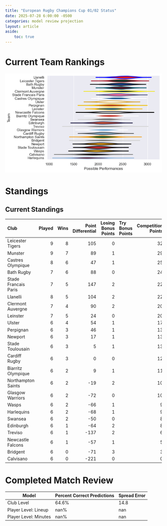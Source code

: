 ```yaml
---  
title: "European Rugby Champions Cup 01/02 Status"  
date: 2025-07-28 6:00:00 -0500  
categories: model review projection  
layout: article  
aside:  
    toc: true  
---
```

# Current Team Rankings


![Club Rankings](plots/rankings_European_Rugby_Champions_Cup_0102.png)
# Standings

## Current Standings


| Club                 |   Played |   Wins |   Point Differential |   Losing Bonus Points | Try Bonus Points   |   Competition Points |
|:---------------------|---------:|-------:|---------------------:|----------------------:|:-------------------|---------------------:|
| Leicester Tigers     |        9 |      8 |                  105 |                     0 |                    |                   32 |
| Munster              |        9 |      7 |                   89 |                     1 |                    |                   29 |
| Castres Olympique    |        8 |      6 |                   47 |                     1 |                    |                   25 |
| Bath Rugby           |        7 |      6 |                   88 |                     0 |                    |                   24 |
| Stade Francais Paris |        7 |      5 |                  147 |                     2 |                    |                   22 |
| Llanelli             |        8 |      5 |                  104 |                     2 |                    |                   22 |
| Clermont Auvergne    |        7 |      4 |                   90 |                     2 |                    |                   20 |
| Leinster             |        7 |      5 |                   24 |                     0 |                    |                   20 |
| Ulster               |        6 |      4 |                   54 |                     1 |                    |                   17 |
| Perpignan            |        6 |      3 |                   46 |                     1 |                    |                   13 |
| Newport              |        6 |      3 |                   17 |                     1 |                    |                   13 |
| Stade Toulousain     |        6 |      3 |                    5 |                     1 |                    |                   13 |
| Cardiff Rugby        |        6 |      3 |                    0 |                     0 |                    |                   12 |
| Biarritz Olympique   |        6 |      2 |                    9 |                     1 |                    |                   11 |
| Northampton Saints   |        6 |      2 |                  -19 |                     2 |                    |                   10 |
| Glasgow Warriors     |        6 |      2 |                  -72 |                     0 |                    |                   10 |
| Wasps                |        6 |      2 |                  -66 |                     1 |                    |                    9 |
| Harlequins           |        6 |      2 |                  -68 |                     1 |                    |                    9 |
| Swansea              |        6 |      2 |                  -50 |                     0 |                    |                    8 |
| Edinburgh            |        6 |      1 |                  -64 |                     2 |                    |                    8 |
| Treviso              |        6 |      1 |                 -137 |                     2 |                    |                    6 |
| Newcastle Falcons    |        6 |      1 |                  -57 |                     1 |                    |                    5 |
| Bridgent             |        6 |      0 |                  -71 |                     3 |                    |                    3 |
| Calvisano            |        6 |      0 |                 -221 |                     0 |                    |                    0 |



# Completed Match Review


| Model | Percent Correct Predictions | Spread Error |
| ------ | ------ | ------ |
| Club Level | 64.6% | 14.8 |
| Player Level: Lineup | nan% | nan |
| Player Level: Minutes | nan% | nan |

